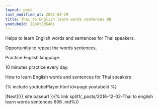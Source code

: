 ```yaml
---
layout: post
last_modified_at: 2021-03-29
title: Thai to English learn words sentences 88 
youtubeId: I8pXtJd546s
---
```

 
 
Helps to learn English words and sentences for Thai speakers.

Opportunitiy to repeat the words sentences. 

Practice English language. 
 
10 minutes practice every day. 
 
How to learn English words and sentences for Thai speakers 
 
{% include youtubePlayer.html id=page.youtubeId %}
 
 
[Next]({{ site.baseurl }}{% link  split1/_posts/2016-12-02-Thai to english learn words sentences 606 .md%})
 
